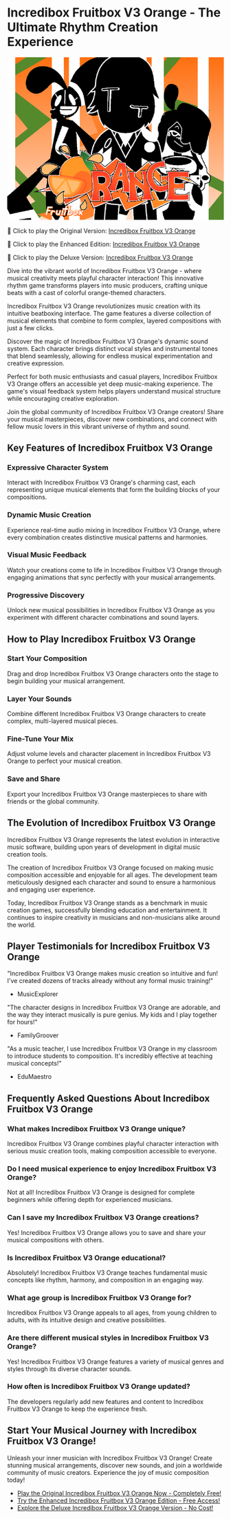 # Incredibox Fruitbox V3 Orange - The Ultimate Rhythm Creation Experience

![Incredibox Fruitbox V3 Orange](https://raw.githubusercontent.com/sprunkiscrunkly/incredibox-fruitbox-v3-orange/refs/heads/main/incredibox-fruitbox-v3-orange.png "Incredibox Fruitbox V3 Orange")

🎵 Click to play the Original Version: [Incredibox Fruitbox V3 Orange](https://sprunksters.com/incredibox-fruitbox-v3-orange/ "Incredibox Fruitbox V3 Orange")

🎵 Click to play the Enhanced Edition: [Incredibox Fruitbox V3 Orange](https://sprunkiscrunkly.com/incredibox-fruitbox-v3-orange/ "Incredibox Fruitbox V3 Orange")

🎵 Click to play the Deluxe Version: [Incredibox Fruitbox V3 Orange](https://sprunkipyramixed.com/incredibox-fruitbox-v3-orange/ "Incredibox Fruitbox V3 Orange")

Dive into the vibrant world of Incredibox Fruitbox V3 Orange - where musical creativity meets playful character interaction! This innovative rhythm game transforms players into music producers, crafting unique beats with a cast of colorful orange-themed characters.

Incredibox Fruitbox V3 Orange revolutionizes music creation with its intuitive beatboxing interface. The game features a diverse collection of musical elements that combine to form complex, layered compositions with just a few clicks.

Discover the magic of Incredibox Fruitbox V3 Orange's dynamic sound system. Each character brings distinct vocal styles and instrumental tones that blend seamlessly, allowing for endless musical experimentation and creative expression.

Perfect for both music enthusiasts and casual players, Incredibox Fruitbox V3 Orange offers an accessible yet deep music-making experience. The game's visual feedback system helps players understand musical structure while encouraging creative exploration.

Join the global community of Incredibox Fruitbox V3 Orange creators! Share your musical masterpieces, discover new combinations, and connect with fellow music lovers in this vibrant universe of rhythm and sound.

## Key Features of Incredibox Fruitbox V3 Orange

### Expressive Character System

Interact with Incredibox Fruitbox V3 Orange's charming cast, each representing unique musical elements that form the building blocks of your compositions.

### Dynamic Music Creation

Experience real-time audio mixing in Incredibox Fruitbox V3 Orange, where every combination creates distinctive musical patterns and harmonies.

### Visual Music Feedback

Watch your creations come to life in Incredibox Fruitbox V3 Orange through engaging animations that sync perfectly with your musical arrangements.

### Progressive Discovery

Unlock new musical possibilities in Incredibox Fruitbox V3 Orange as you experiment with different character combinations and sound layers.

## How to Play Incredibox Fruitbox V3 Orange

### Start Your Composition

Drag and drop Incredibox Fruitbox V3 Orange characters onto the stage to begin building your musical arrangement.

### Layer Your Sounds

Combine different Incredibox Fruitbox V3 Orange characters to create complex, multi-layered musical pieces.

### Fine-Tune Your Mix

Adjust volume levels and character placement in Incredibox Fruitbox V3 Orange to perfect your musical creation.

### Save and Share

Export your Incredibox Fruitbox V3 Orange masterpieces to share with friends or the global community.

## The Evolution of Incredibox Fruitbox V3 Orange

Incredibox Fruitbox V3 Orange represents the latest evolution in interactive music software, building upon years of development in digital music creation tools.

The creation of Incredibox Fruitbox V3 Orange focused on making music composition accessible and enjoyable for all ages. The development team meticulously designed each character and sound to ensure a harmonious and engaging user experience.

Today, Incredibox Fruitbox V3 Orange stands as a benchmark in music creation games, successfully blending education and entertainment. It continues to inspire creativity in musicians and non-musicians alike around the world.

## Player Testimonials for Incredibox Fruitbox V3 Orange

"Incredibox Fruitbox V3 Orange makes music creation so intuitive and fun! I've created dozens of tracks already without any formal music training!"

- MusicExplorer

"The character designs in Incredibox Fruitbox V3 Orange are adorable, and the way they interact musically is pure genius. My kids and I play together for hours!"

- FamilyGroover

"As a music teacher, I use Incredibox Fruitbox V3 Orange in my classroom to introduce students to composition. It's incredibly effective at teaching musical concepts!"

- EduMaestro

## Frequently Asked Questions About Incredibox Fruitbox V3 Orange

### What makes Incredibox Fruitbox V3 Orange unique?

Incredibox Fruitbox V3 Orange combines playful character interaction with serious music creation tools, making composition accessible to everyone.

### Do I need musical experience to enjoy Incredibox Fruitbox V3 Orange?

Not at all! Incredibox Fruitbox V3 Orange is designed for complete beginners while offering depth for experienced musicians.

### Can I save my Incredibox Fruitbox V3 Orange creations?

Yes! Incredibox Fruitbox V3 Orange allows you to save and share your musical compositions with others.

### Is Incredibox Fruitbox V3 Orange educational?

Absolutely! Incredibox Fruitbox V3 Orange teaches fundamental music concepts like rhythm, harmony, and composition in an engaging way.

### What age group is Incredibox Fruitbox V3 Orange for?

Incredibox Fruitbox V3 Orange appeals to all ages, from young children to adults, with its intuitive design and creative possibilities.

### Are there different musical styles in Incredibox Fruitbox V3 Orange?

Yes! Incredibox Fruitbox V3 Orange features a variety of musical genres and styles through its diverse character sounds.

### How often is Incredibox Fruitbox V3 Orange updated?

The developers regularly add new features and content to Incredibox Fruitbox V3 Orange to keep the experience fresh.

## Start Your Musical Journey with Incredibox Fruitbox V3 Orange!

Unleash your inner musician with Incredibox Fruitbox V3 Orange! Create stunning musical arrangements, discover new sounds, and join a worldwide community of music creators. Experience the joy of music composition today!

- [Play the Original Incredibox Fruitbox V3 Orange Now - Completely Free!](https://sprunksters.com/incredibox-fruitbox-v3-orange/)
- [Try the Enhanced Incredibox Fruitbox V3 Orange Edition - Free Access!](https://sprunkiscrunkly.com/incredibox-fruitbox-v3-orange/)
- [Explore the Deluxe Incredibox Fruitbox V3 Orange Version - No Cost!](https://sprunkipyramixed.com/incredibox-fruitbox-v3-orange/)
